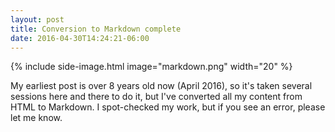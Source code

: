```yaml
---
layout: post
title: Conversion to Markdown complete
date: 2016-04-30T14:24:21-06:00
---
```

{% include side-image.html image="markdown.png" width="20" %}

My earliest post is over 8 years old now (April 2016), so it's taken several
sessions here and there to do it, but I've converted all my content from HTML to
Markdown. I spot-checked my work, but if you see an error, please let me know.
